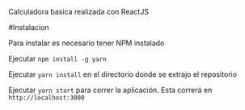 Calculadora basica realizada con ReactJS

#Instalacion

Para instalar es necesario tener NPM instalado

Ejecutar ``npm install -g yarn``

Ejecutar ``yarn install`` en el directorio donde se extrajo el repositorio

Ejecutar ``yarn start`` para correr la aplicación. Esta correrá en ``http://localhost:3000``